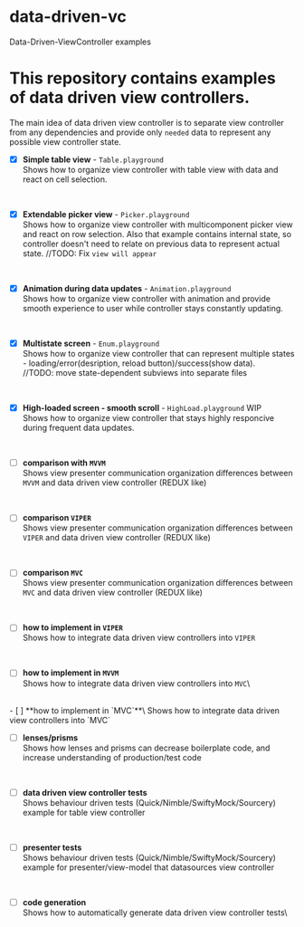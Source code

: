 # data-driven-vc
Data-Driven-ViewController examples

# This repository contains examples of data driven view controllers.
The main idea of data driven view controller is to separate view controller from any dependencies and provide only `needed` data to represent any possible view controller state.

- [x] **Simple table view** - `Table.playground`\
Shows how to organize view controller with table view with data and react on cell selection.
<br>

- [x] **Extendable picker view** - `Picker.playground`\
Shows how to organize view controller with multicomponent picker view and react on row selection.
Also that example contains internal state, so controller doesn't need to relate on previous data to represent actual state.
//TODO: Fix `view will appear`
<br>

- [x] **Animation during data updates** - `Animation.playground`\
Shows how to organize view controller with animation and provide smooth experience to user while controller stays constantly updating.
<br>

- [x] **Multistate screen** - `Enum.playground`\
Shows how to organize view controller that can represent multiple states - loading/error(desription, reload button)/success(show data).\
//TODO: move state-dependent subviews into separate files
<br>

- [x] **High-loaded screen - smooth scroll** - `HighLoad.playground` WIP\
Shows how to organize view controller that stays highly responcive during frequent data updates.
<br>

- [ ] **comparison with `MVVM`**\
Shows view presenter communication organization differences between `MVVM` and data driven view controller (REDUX like)
<br>

- [ ] **comparison `VIPER`**\
Shows view presenter communication organization differences between `VIPER` and data driven view controller (REDUX like)
<br>

- [ ] **comparison `MVC`**\
Shows view presenter communication organization differences between `MVC` and data driven view controller (REDUX like)
<br>

- [ ] **how to implement in `VIPER`**\
Shows how to integrate data driven view controllers into `VIPER`
<br>

- [ ] **how to implement in `MVVM`**\
Shows how to integrate data driven view controllers into `MVC`\
<br>
- [ ] **how to implement in `MVC`**\
Shows how to integrate data driven view controllers into `MVC`
<br>

- [ ] **lenses/prisms**\
Shows how lenses and prisms can decrease boilerplate code, and increase understanding of production/test code
<br>

- [ ] **data driven view controller tests**\
Shows behaviour driven tests (Quick/Nimble/SwiftyMock/Sourcery) example for table view controller
<br>

- [ ] **presenter tests**\
Shows behaviour driven tests (Quick/Nimble/SwiftyMock/Sourcery) example for presenter/view-model that datasources view controller
<br>

- [ ] **code generation**\
Shows how to automatically generate data driven view controller tests\

